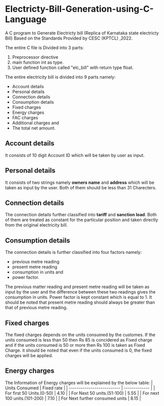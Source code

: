 # Electricty-Bill-Generation-using-C-Language
A C program to Generate Electricty bill (Replica of Karnataka state electricty Bill) Based on the Standards Provided by CESC (KPTCL) ,2022.

The entire C file is Divided into 3 parts:
1. Preprocessor directive
2. main function int as type.
3. User defined function called "elc_bill" with return type float.

The entire electricity bill is divided into 9 parts namely:
- Account details 
- Personal details 
- Connection details 
- Consumption details 
- Fixed charges 
- Energy charges 
- FAC charges 
- Additional charges and 
- The total net amount.

## Account details
It consists of 10 digit Account ID which will be taken by user as input.

## Personal details 
It consists of two strings namely **owners name** and **address** which will be taken as input by the user. 
Both of them should be less than 31 Charecters.

## Connection details 
The connection details further classified into **tariff** and **sanction load**. Both of them are treated as constant for the particular position and taken directly from the original electricity bill.
	
## Consumption details
The connection details is further classified into four factors namely:
- previous metre reading 
- present metre reading 
- consumption in units and 
- power factor.

The previous matter reading and present metre reading will be taken as input by the user and the difference between these two readings gives the consumption in units. Power factor is kept constant which is equal to 1.
It should be noted that present metre reading should always be greater than that of previous metre reading.

## Fixed charges
The fixed charges depends on the units consumed by the customes. If the units consumed is less than 50 then Rs 85 is concidered as Fixed charge and if the units consumed is 50 or more then Rs 100 is taken as Fixed Charge. it should be noted that even if the units consumed is 0, the fixed charges will be applied.

## Energy charges
The Information of Energy charges will be explained by the below table:
| Units Consumed             | Fixed rate |
| -------------------------- | ------------- |
| For first 50 Units.(0-50) | 4.10 |
| For Next 50 units.(51-100) | 5.55 |
| For next 100 units.(101-200) | 7.10  |
| For Next further consumed units  | 8.15  |



